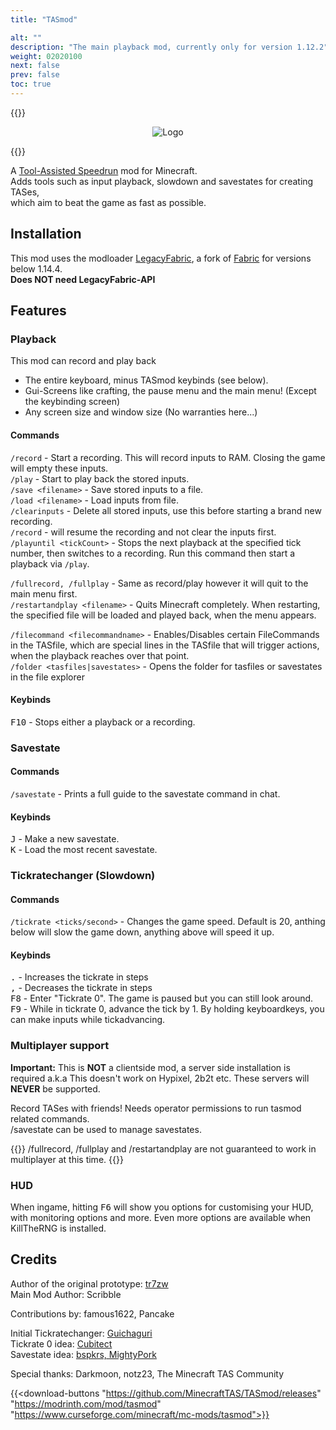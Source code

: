 ```yaml
---
title: "TASmod"

alt: ""
description: "The main playback mod, currently only for version 1.12.2"
weight: 02020100
next: false
prev: false
toc: true
---
```


{{<rawhtml>}}
<p align="center"><img class="screenshot" src="https://minecrafttas.com/images/TASmodLogo.svg" alt="Logo"></p>
{{</rawhtml>}}

A [Tool-Assisted Speedrun](https://tasvideos.org/WelcomeToTASVideos) mod for Minecraft.  
Adds tools such as input playback, slowdown and savestates for creating TASes,  
which aim to beat the game as fast as possible.

## Installation
This mod uses the modloader [LegacyFabric](https://legacyfabric.net/), a fork of [Fabric](https://fabricmc.net/) for versions below 1.14.4.  
**Does NOT need LegacyFabric-API**
## Features  
### Playback
This mod can record and play back
- The entire keyboard, minus TASmod keybinds (see below).
- Gui-Screens like crafting, the pause menu and the main menu! (Except the keybinding screen)
- Any screen size and window size (No warranties here...)

#### Commands
`/record` - Start a recording. This will record inputs to RAM. Closing the game will empty these inputs.  
`/play` - Start to play back the stored inputs.  
`/save <filename>` - Save stored inputs to a file.  
`/load <filename>` - Load inputs from file.  
`/clearinputs` - Delete all stored inputs, use this before starting a brand new recording.  
`/record` - will resume the recording and not clear the inputs first.  
`/playuntil <tickCount>` - Stops the next playback at the specified tick number, then switches to a recording. Run this command then start a playback via `/play`.

`/fullrecord, /fullplay` - Same as record/play however it will quit to the main menu first.  
`/restartandplay <filename>` - Quits Minecraft completely. When restarting, the specified file will be loaded and played back, when the menu appears.

`/filecommand <filecommandname>` - Enables/Disables certain FileCommands in the TASfile, which are special lines in the TASfile that will trigger actions, when the playback reaches over that point.  
`/folder <tasfiles|savestates>` - Opens the folder for tasfiles or savestates in the file explorer
#### Keybinds
<kbd>F10</kbd> - Stops either a playback or a recording.  

### Savestate
#### Commands
`/savestate` - Prints a full guide to the savestate command in chat.
#### Keybinds
<kbd>J</kbd> - Make a new savestate.  
<kbd>K</kbd> - Load the most recent savestate.

### Tickratechanger (Slowdown)
#### Commands
`/tickrate <ticks/second>` - Changes the game speed. Default is 20, anthing below will slow the game down, anything above will speed it up.
#### Keybinds
<kbd>.</kbd> - Increases the tickrate in steps  
<kbd>,</kbd> - Decreases the tickrate in steps  
<kbd>F8</kbd> - Enter "Tickrate 0". The game is paused but you can still look around.  
<kbd>F9</kbd> - While in tickrate 0, advance the tick by 1. By holding keyboardkeys, you can make inputs while tickadvancing.

### Multiplayer support
**Important:** This is **NOT** a clientside mod, a server side installation is required a.k.a This doesn't work on Hypixel, 2b2t etc. These servers will **NEVER** be supported.

Record TASes with friends! Needs operator permissions to run tasmod related commands.  
/savestate can be used to manage savestates.

{{<note>}}
/fullrecord, /fullplay and /restartandplay are not guaranteed to work in multiplayer at this time.
{{</note>}}

### HUD
When ingame, hitting <kbd>F6</kbd> will show you options for customising your HUD, with monitoring options and more. Even more options are available when KillTheRNG is installed. 

## Credits  
Author of the original prototype: [tr7zw](https://github.com/tr7zw/MC-TASmod)  
Main Mod Author: Scribble  

Contributions by: famous1622, Pancake  
  
Initial Tickratechanger: [Guichaguri](https://github.com/Guichaguri/TickrateChanger)  
Tickrate 0 idea: [Cubitect](https://github.com/Cubitect/Cubitick)  
Savestate idea: [bspkrs, MightyPork](https://github.com/bspkrs-mods/WorldStateCheckpoints)

Special thanks: Darkmoon, notz23, The Minecraft TAS Community  

{{<download-buttons "https://github.com/MinecraftTAS/TASmod/releases" "https://modrinth.com/mod/tasmod" "https://www.curseforge.com/minecraft/mc-mods/tasmod">}}